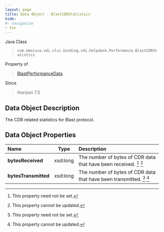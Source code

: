 ```yaml
---
layout: page
title: Data Object - BlastCDRStatistics
hide:
#- navigation
- toc
---
```






Java Class
> `com.omnissa.vdi.vlsi.binding.vdi.helpdesk.Performance.BlastCDRStatistics`

Property of
> [BlastPerformanceData](vdi.helpdesk.Performance.BlastPerformanceData.md#field_detail)

Since
> Horizon 7.3


## Data Object Description

The CDR related statistics for Blast protocol.

## Data Object Properties

 Name | Type | Description
:---|:---:|:---
**bytesReceived**|  xsd:long|  The number of bytes of CDR data that have been received. [^1] [^2]
**bytesTransmitted**|  xsd:long|  The number of bytes of CDR data that have been transmitted. [^1] [^2]


 


[^1]: This property need not be set.
[^2]: This property cannot be updated.